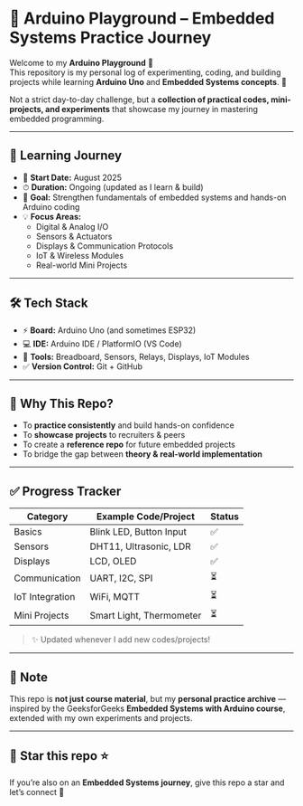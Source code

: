 # 🔌 Arduino Playground – Embedded Systems Practice Journey  

Welcome to my **Arduino Playground** 🎉  
This repository is my personal log of experimenting, coding, and building projects while learning **Arduino Uno** and **Embedded Systems concepts**. 🚀  

Not a strict day-to-day challenge, but a **collection of practical codes, mini-projects, and experiments** that showcase my journey in mastering embedded programming.  

---

## 📅 Learning Journey  

- 📍 **Start Date:** August 2025  
- ⏱ **Duration:** Ongoing (updated as I learn & build)  
- 🧠 **Goal:** Strengthen fundamentals of embedded systems and hands-on Arduino coding  
- 💡 **Focus Areas:**  
  - Digital & Analog I/O  
  - Sensors & Actuators  
  - Displays & Communication Protocols  
  - IoT & Wireless Modules  
  - Real-world Mini Projects  

---

## 🛠️ Tech Stack  

- ⚡ **Board:** Arduino Uno (and sometimes ESP32)  
- 💻 **IDE:** Arduino IDE / PlatformIO (VS Code)  
- 🔧 **Tools:** Breadboard, Sensors, Relays, Displays, IoT Modules  
- ✅ **Version Control:** Git + GitHub  

---

## 🚀 Why This Repo?  

- To **practice consistently** and build hands-on confidence  
- To **showcase projects** to recruiters & peers  
- To create a **reference repo** for future embedded projects  
- To bridge the gap between **theory & real-world implementation**  

---

## ✅ Progress Tracker  

| Category         | Example Code/Project | Status |
|------------------|----------------------|--------|
| Basics           | Blink LED, Button Input | ✅ |
| Sensors          | DHT11, Ultrasonic, LDR | ✅ |
| Displays         | LCD, OLED | ✅ |
| Communication    | UART, I2C, SPI | ⏳ |
| IoT Integration  | WiFi, MQTT | ⏳ |
| Mini Projects    | Smart Light, Thermometer | ⏳ |  

> ✨ Updated whenever I add new codes/projects!  

---

## 🌟 Note  

This repo is **not just course material**, but my **personal practice archive** — inspired by the GeeksforGeeks **Embedded Systems with Arduino course**, extended with my own experiments and projects.  

---

## 📌 Star this repo ⭐  

If you’re also on an **Embedded Systems journey**, give this repo a star and let’s connect 🤝  
